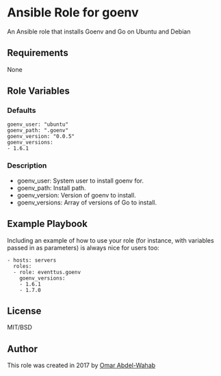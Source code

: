 # Ansible Role for goenv

An Ansible role that installs Goenv and Go on Ubuntu and Debian

## Requirements

None

## Role Variables

### Defaults

    goenv_user: "ubuntu"
    goenv_path: ".goenv"
    goenv_version: "0.0.5"
    goenv_versions:
    - 1.6.1

### Description

  - goenv_user: System user to install goenv for.
  - goenv_path: Install path.
  - goenv_version: Version of goenv to install.
  - goenv_versions: Array of versions of Go to install.

## Example Playbook

Including an example of how to use your role (for instance, with variables passed in as parameters) is always nice for users too:

    - hosts: servers
      roles:
      - role: eventtus.goenv
        goenv_versions:
        - 1.6.1
        - 1.7.0

## License

MIT/BSD

## Author

This role was created in 2017 by [Omar Abdel-Wahab](https://github.com/owahab)
